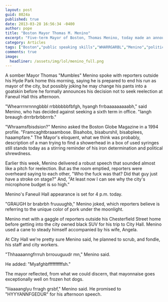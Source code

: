 ```yaml
---
layout: post
guid: 8024a
published: true
date: 2013-03-28 16:56:34 -0400
author: pope
title: "Boston Mayor Thomas M. Menino"
excerpt: "Five-term Mayor of Boston, Thomas Menino, today made an announcement that stunned all present and spoke with the sort of fervor and clarity that we as citizens of the Boston area have come to know and expect from him. I mean, we\'re pretty sure we figured out what he said anyway."
category: Articles
tags: ["Boston","public speaking skills","WHARRGARBL","Menino","politics","United States","government","moonlit pork","Massachusetts"]
comments: true 
image:
  headliner: /assets/img/lol/menino_full.png
---
```


A somber Mayor Thomas "Mumbles" Menino spoke with reporters outside his Hyde Park home this morning, saying he is prepared to end his run as mayor of the city, but possibly joking he may change his pants into a goatskin before he formally announces his decision not to seek reelection at Faneuil Hall this afternoon.

"Whearrrnrnnngbbbl rrbbbbbbfbfgh, hyangh frrbaaaaaaaaabh," said Menino, who has decided against seeking a sixth term in office. "Iangh breaugh drrrbrbrbbrrrb."

"Whraamsfbisdsion?" Menino asked the Boston Globe Magazine in a 1994 profile. "Framcaghtbraaambose. Bisahobs, bisaburshil, bisabplees, haaampfare." The Mayor's eloquent, what we think was probably, description of a man trying to find a showerhead in a box of used syringes still stands today as a stirring reminder of his iron determination and political shrewdness.

Earlier this week, Menino delivered a robust speech that sounded almost like a pitch for reelection. But as the room emptied, reporters were overheard saying to each other, "Who the fuck was that? Did that guy just have a stroke on stage?" And, "At least now I can see why the city's microphone budget is so high."

Menino's Faneuil Hall appearance is set for 4 p.m. today.

"GRAUGH br brabrbh fruuuughb," Menino joked, which reporters believe is referring to the unique color of pork under the moonlight.

Menino met with a gaggle of reporters outside his Chesterfield Street home before getting into the city owned black SUV for his trip to City Hall. Menino used a cane to steady himself accompanied by his wife, Angela.

At City Hall we're pretty sure Menino said, he planned to scrub, and fondle, his staff and city workers.

"Thhaaaanngfrrruh brrouuguudr mn," Menino said.

He added: "Myafghbffffffffffsh."

The mayor reflected, from what we could discern, that mayonnaise goes exceptionally well on frozen hot dogs.

"Iiiaaaanglyu frragh grsbf," Menino said. He promised to "HYYYANNFGEDUR" for his afternoon speech.